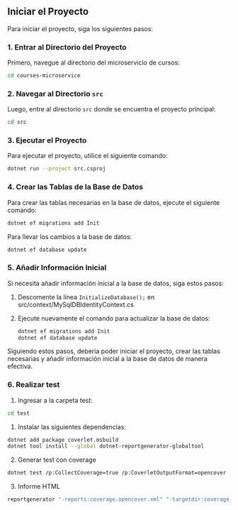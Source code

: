 ## Iniciar el Proyecto

Para iniciar el proyecto, siga los siguientes pasos:

### 1. Entrar al Directorio del Proyecto

Primero, navegue al directorio del microservicio de cursos:

```sh
cd courses-microservice
```

### 2. Navegar al Directorio `src`

Luego, entre al directorio `src` donde se encuentra el proyecto principal:

```sh
cd src
```

### 3. Ejecutar el Proyecto

Para ejecutar el proyecto, utilice el siguiente comando:

```sh
dotnet run --project src.csproj
```

### 4. Crear las Tablas de la Base de Datos

Para crear las tablas necesarias en la base de datos, ejecute el siguiente comando:

```sh
dotnet ef migrations add Init
```

Para llevar los cambios a la base de datos:

```sh
dotnet ef database update
```


### 5. Añadir Información Inicial

Si necesita añadir información inicial a la base de datos, siga estos pasos:

1. Descomente la línea `InitializeDatabase();` en src/context/MySqlDBIdentityContext.cs

2. Ejecute nuevamente el comando para actualizar la base de datos:
    ```sh
    dotnet ef migrations add Init
    dotnet ef database update
    ```
Siguiendo estos pasos, debería poder iniciar el proyecto, crear las tablas necesarias y añadir información inicial a la base de datos de manera efectiva.

### 6. Realizar test

1. Ingresar a la carpeta test:
```sh
cd test
```

1. Instalar las siguientes dependencias:

```sh
dotnet add package coverlet.msbuild
dotnet tool install --global dotnet-reportgenerator-globaltool
```
2. Generar test con coverage

```sh
dotnet test /p:CollectCoverage=true /p:CoverletOutputFormat=opencover
```

3. Informe HTML

```sh
reportgenerator "-reports:coverage.opencover.xml" "-targetdir:coverage_report" "-reporttypes:HTML"
```